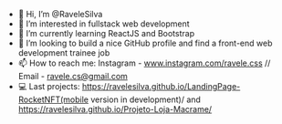 - 👋 Hi, I’m @RaveleSilva
- 👀 I’m interested in fullstack web development
- 🌱 I’m currently learning ReactJS and Bootstrap
- 💞️ I’m looking to build a nice GitHub profile and find a front-end web development trainee job
- 📫 How to reach me: Instagram - www.instagram.com/ravele.css // Email - ravele.cs@gmail.com
- 💻 Last projects: https://ravelesilva.github.io/LandingPage-RocketNFT(mobile version in development)/ and https://ravelesilva.github.io/Projeto-Loja-Macrame/

<!---
RaveleSilva/RaveleSilva is a ✨ special ✨ repository because its `README.md` (this file) appears on your GitHub profile.
You can click the Preview link to take a look at your changes.
--->
